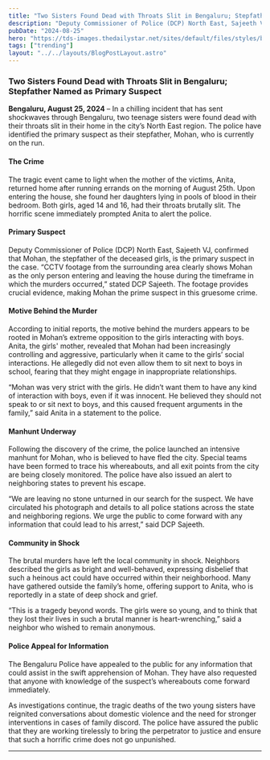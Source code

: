 ```yaml
---
title: "Two Sisters Found Dead with Throats Slit in Bengaluru; Stepfather Named as Primary Suspect"
description: "Deputy Commissioner of Police (DCP) North East, Sajeeth VJ, confirmed that Mohan, the stepfather of the deceased girls, is the primary suspect in the case."
pubDate: "2024-08-25"
hero: "https://tds-images.thedailystar.net/sites/default/files/styles/big_202/public/feature/images/murder_2_4.jpg"
tags: ["trending"]
layout: "../../layouts/BlogPostLayout.astro"
---
```

### **Two Sisters Found Dead with Throats Slit in Bengaluru; Stepfather Named as Primary Suspect**

**Bengaluru, August 25, 2024** – In a chilling incident that has sent shockwaves through Bengaluru, two teenage sisters were found dead with their throats slit in their home in the city’s North East region. The police have identified the primary suspect as their stepfather, Mohan, who is currently on the run.

#### **The Crime**

The tragic event came to light when the mother of the victims, Anita, returned home after running errands on the morning of August 25th. Upon entering the house, she found her daughters lying in pools of blood in their bedroom. Both girls, aged 14 and 16, had their throats brutally slit. The horrific scene immediately prompted Anita to alert the police.

#### **Primary Suspect**

Deputy Commissioner of Police (DCP) North East, Sajeeth VJ, confirmed that Mohan, the stepfather of the deceased girls, is the primary suspect in the case. “CCTV footage from the surrounding area clearly shows Mohan as the only person entering and leaving the house during the timeframe in which the murders occurred,” stated DCP Sajeeth. The footage provides crucial evidence, making Mohan the prime suspect in this gruesome crime.

#### **Motive Behind the Murder**

According to initial reports, the motive behind the murders appears to be rooted in Mohan’s extreme opposition to the girls interacting with boys. Anita, the girls' mother, revealed that Mohan had been increasingly controlling and aggressive, particularly when it came to the girls’ social interactions. He allegedly did not even allow them to sit next to boys in school, fearing that they might engage in inappropriate relationships.

“Mohan was very strict with the girls. He didn’t want them to have any kind of interaction with boys, even if it was innocent. He believed they should not speak to or sit next to boys, and this caused frequent arguments in the family,” said Anita in a statement to the police.

#### **Manhunt Underway**

Following the discovery of the crime, the police launched an intensive manhunt for Mohan, who is believed to have fled the city. Special teams have been formed to trace his whereabouts, and all exit points from the city are being closely monitored. The police have also issued an alert to neighboring states to prevent his escape.

“We are leaving no stone unturned in our search for the suspect. We have circulated his photograph and details to all police stations across the state and neighboring regions. We urge the public to come forward with any information that could lead to his arrest,” said DCP Sajeeth.

#### **Community in Shock**

The brutal murders have left the local community in shock. Neighbors described the girls as bright and well-behaved, expressing disbelief that such a heinous act could have occurred within their neighborhood. Many have gathered outside the family’s home, offering support to Anita, who is reportedly in a state of deep shock and grief.

“This is a tragedy beyond words. The girls were so young, and to think that they lost their lives in such a brutal manner is heart-wrenching,” said a neighbor who wished to remain anonymous.

#### **Police Appeal for Information**

The Bengaluru Police have appealed to the public for any information that could assist in the swift apprehension of Mohan. They have also requested that anyone with knowledge of the suspect’s whereabouts come forward immediately.

As investigations continue, the tragic deaths of the two young sisters have reignited conversations about domestic violence and the need for stronger interventions in cases of family discord. The police have assured the public that they are working tirelessly to bring the perpetrator to justice and ensure that such a horrific crime does not go unpunished.

---